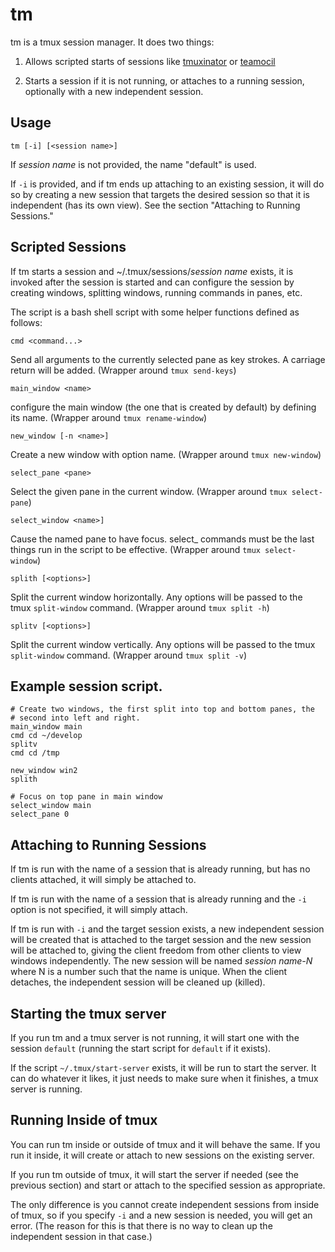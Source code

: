 tm
==========

tm is a tmux session manager. It does two things:

1) Allows scripted starts of sessions like [tmuxinator][] or
[teamocil][]

2) Starts a session if it is not running, or attaches to a running
session, optionally with a new independent session.

Usage
----------

    tm [-i] [<session name>]

If *session name* is not provided, the name "default" is used.

If `-i` is provided, and if tm ends up attaching to an existing
session, it will do so by creating a new session that targets the
desired session so that it is independent (has its own view).  See the
section "Attaching to Running Sessions."


Scripted Sessions
----------

If tm starts a session and ~/.tmux/sessions/*session name* exists, it
is invoked after the session is started and can configure the session
by creating windows, splitting windows, running commands in panes,
etc.

The script is a bash shell script with some helper functions defined
as follows:

`cmd <command...>`

Send all arguments to the currently selected pane as key strokes. A
carriage return will be added. (Wrapper around `tmux send-keys`)

`main_window <name>`

configure the main window (the one that is created by default) by
defining its name. (Wrapper around `tmux rename-window`)

`new_window [-n <name>]`

Create a new window with option name. (Wrapper around `tmux
new-window`)

`select_pane <pane>`

Select the given pane in the current window. (Wrapper around `tmux
select-pane`)

`select_window <name>]`

Cause the named pane to have focus. select_ commands must be the last
things run in the script to be effective. (Wrapper around `tmux
select-window`)

`splith [<options>]`

Split the current window horizontally. Any options will be passed to
the tmux `split-window` command. (Wrapper around `tmux split -h`)

`splitv [<options>]`

Split the current window vertically. Any options will be passed to
the tmux `split-window` command. (Wrapper around `tmux split -v`)

Example session script.
----------

    # Create two windows, the first split into top and bottom panes, the
    # second into left and right.
    main_window main
    cmd cd ~/develop
    splitv
    cmd cd /tmp

    new_window win2
    splith

    # Focus on top pane in main window
    select_window main
    select_pane 0

Attaching to Running Sessions
----------

If tm is run with the name of a session that is already running, but
has no clients attached, it will simply be attached to.

If tm is run with the name of a session that is already running and
the `-i` option is not specified, it will simply attach.

If tm is run with `-i` and the target session exists, a new
independent session will be created that is attached to the target
session and the new session will be attached to, giving the client
freedom from other clients to view windows independently.  The new
session will be named *session name-N* where N is a number such that
the name is unique. When the client detaches, the independent session
will be cleaned up (killed).

Starting the tmux server
--------

If you run tm and a tmux server is not running, it will start one with
the session `default` (running the start script for `default` if it
exists).

If the script `~/.tmux/start-server` exists, it will be run to start
the server. It can do whatever it likes, it just needs to make sure
when it finishes, a tmux server is running.

Running Inside of tmux
--------
You can run tm inside or outside of tmux and it will behave the
same. If you run it inside, it will create or attach to new sessions
on the existing server.

If you run tm outside of tmux, it will start the server if needed (see
the previous section) and start or attach to the specified session as
appropriate.

The only difference is you cannot create independent sessions from
inside of tmux, so if you specify `-i` and a new session is needed,
you will get an error. (The reason for this is that there is no way to
clean up the independent session in that case.)

[teamocil]: https://github.com/remiprev/teamocil

[tmuxinator]: https://github.com/aziz/tmuxinator/
